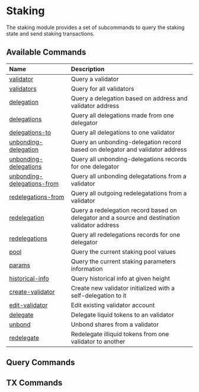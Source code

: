 # Staking

The staking module provides a set of subcommands to query the staking state and send staking transactions.

## Available Commands

| Name | Description |
| :--- | :--- |
| [validator](staking.md#query-staking-validator) | Query a validator |
| [validators](staking.md#query-staking-validators) | Query for all validators |
| [delegation](staking.md#query-staking-delegation) | Query a delegation based on address and validator address |
| [delegations](staking.md#query-staking-delegations) | Query all delegations made from one delegator |
| [delegations-to](staking.md#query-staking-delegations-to) | Query all delegations to one validator |
| [unbonding-delegation](staking.md#query-staking-unbonding-delegation) | Query an unbonding-delegation record based on delegator and validator address |
| [unbonding-delegations](staking.md#query-staking-unbonding-delegations) | Query all unbonding-delegations records for one delegator |
| [unbonding-delegations-from](staking.md#query-staking-unbonding-delegations-from) | Query all unbonding delegatations from a validator |
| [redelegations-from](staking.md#query-staking-redelegations-from) | Query all outgoing redelegatations from a validator |
| [redelegation](staking.md#query-staking-redelegation) | Query a redelegation record based on delegator and a source and destination validator address |
| [redelegations](staking.md#query-staking-redelegations) | Query all redelegations records for one delegator |
| [pool](staking.md#query-staking-pool) | Query the current staking pool values |
| [params](staking.md#query-staking-params) | Query the current staking parameters information |
| [historical-info](staking.md#query-staking-historical-info) | Query historical info at given height |
| [create-validator](staking.md#tx-staking-create-validator) | Create new validator initialized with a self-delegation to it |
| [edit-validator](staking.md#tx-staking-edit-validator) | Edit existing validator account |
| [delegate](staking.md#tx-staking-delegate) | Delegate liquid tokens to an validator |
| [unbond](staking.md#tx-staking-unbond) | Unbond shares from a validator |
| [redelegate](staking.md#tx-staking-redelegate) | Redelegate illiquid tokens from one validator to another |


## Query Commands

## TX Commands